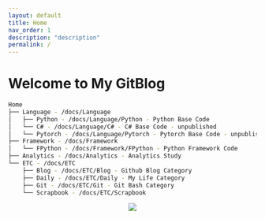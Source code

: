 ```yaml
---
layout: default
title: Home
nav_order: 1
description: "description"
permalink: /
---
```


# Welcome to My GitBlog

```bash
Home
├── Language - /docs/Language
│   ├── Python - /docs/Language/Python - Python Base Code
│   └── C# - /docs/Language/C# - C# Base Code - unpublished
│   └── Pytorch - /docs/Language/Pytorch - Pytorch Base Code - unpublished
├── Framework - /docs/Framework
│   └── FPython - /docs/Framework/FPython - Python Framework Code
├── Analytics - /docs/Analytics - Analytics Study
└── ETC - /docs/ETC
    ├── Blog - /docs/ETC/Blog - Github Blog Category
    ├── Daily - /docs/ETC/Daily - My Life Category
    ├── Git - /docs/ETC/Git - Git Bash Category
    └── Scrapbook - /docs/ETC/Scrapbook
```

<div align="center"> <img src="https://hits.seeyoufarm.com/api/count/incr/badge.svg?url=https%3A%2F%2Fpozuhtuhv.github.io&count_bg=%2379C83D&title_bg=%23555555&icon=&icon_color=%23E7E7E7&title=This+Page+hits&edge_flat=false"/> </div>